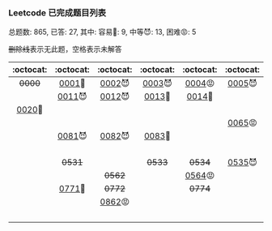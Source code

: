 ### Leetcode 已完成题目列表
总题数: 865, 已答: 27, 
其中: 容易:cowboy_hat_face:: 9, 中等:smiling_imp:: 13, 困难:rage:: 5  
  
 ~~删除线~~表示无此题，空格表示未解答  

|:octocat:|:octocat:|:octocat:|:octocat:|:octocat:|:octocat:|:octocat:|:octocat:|:octocat:|:octocat:|
|:--:|:--:|:--:|:--:|:--:|:--:|:--:|:--:|:--:|:--:|
| ~~0000~~ |[0001](done/0001-0100/0001.two-sum.js):cowboy_hat_face:|[0002](done/0001-0100/0002.add-two-numbers.js):smiling_imp:|[0003](done/0001-0100/0003.longest-substring-without-repeating-characters.js):smiling_imp:|[0004](done/0001-0100/0004.median-of-two-sorted-arrays.js):rage:|[0005](done/0001-0100/0005.longest-palindromic-substring.js):smiling_imp:|[0006](done/0001-0100/0006.zigzag-conversion.js):smiling_imp:|[0007](done/0001-0100/0007.reverse-integer.js):cowboy_hat_face:|[0008](done/0001-0100/0008.string-to-integer-atoi.js):smiling_imp:|[0009](done/0001-0100/0009.palindrome-number.js):cowboy_hat_face:|
| |[0011](done/0001-0100/0011.container-with-most-water.js):smiling_imp:|[0012](done/0001-0100/0012.integer-to-roman.js):smiling_imp:|[0013](done/0001-0100/0013.roman-to-integer.js):cowboy_hat_face:|[0014](done/0001-0100/0014.longest-common-prefix.js):cowboy_hat_face:| | |[0017](done/0001-0100/0017.letter-combinations-of-a-phone-number.js):smiling_imp:| | |
|[0020](done/0001-0100/0020.valid-parentheses.js):cowboy_hat_face:| | | | | | | | |[0029](done/0001-0100/0029.divide-two-integers.js):smiling_imp:|
| | | | | |[0065](done/0001-0100/0065.valid-number.js):rage:| | | | |
| |[0081](done/0001-0100/0081.search-in-rotated-sorted-array-ii.js):smiling_imp:|[0082](done/0001-0100/0082.remove-duplicates-from-sorted-list-ii.js):smiling_imp:|[0083](done/0001-0100/0083.remove-duplicates-from-sorted-list.js):cowboy_hat_face:| | | | | | |
| | | | | | | | | |[0149](done/0101-0200/0149.max-points-on-a-line.js):rage:|
| | ~~0531~~ | | ~~0533~~ | ~~0534~~ |[0535](done/0501-0600/0535.encode-and-decode-tinyurl.js):smiling_imp:| ~~0536~~ | | | |
| | | ~~0562~~ | |[0564](done/0501-0600/0564.find-the-closest-palindrome.js):rage:| | | | ~~0568~~ | ~~0569~~ |
| |[0771](done/0701-0800/0771.jewels-and-stones.js):cowboy_hat_face:| ~~0772~~ | | ~~0774~~ | | ~~0776~~ | | | |
| | |[0862](done/0801-0900/0862.shortest-subarray-with-sum-at-least-k.js):rage:| | | |[0866](done/0801-0900/0866.prime-palindrome.js):smiling_imp:| | | |
| | | | | | | | | |[1009](done/1001-1100/1009.complement-of-base-10-integer.js):cowboy_hat_face:|